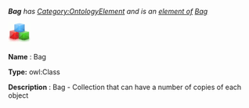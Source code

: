 ___Bag__ 
 has
 [Category:OntologyElement](../../Category/OntologyElement "Category:OntologyElement") 
 and is an
 [element of](../../Property/ElementOf "Property:ElementOf") 
[Bag](../../Submissions/Bag "Submissions:Bag")_




  





[![Class](../public/images/thumb/2/27/Class.gif/45px-Class.gif)](../../Image/Class.gif "Class")


__Name__ 
 : Bag
 



__Type:__ 
 owl:Class
 



__Description__ 
 : Bag - Collection that can have a number of copies of each object